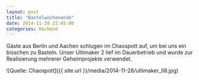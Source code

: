 ```yaml
---
layout: post
title: "Bastelwochenende"
date: 2014-11-28 22:45:00
categories: Hackend
---
```

Gäste aus Berlin und Aachen schlugen im Chaospott auf, um bei uns ein bisschen zu Basteln.  Unser Ultimaker 2 lief im Dauerbetrieb und wurde zur Realisierung mehrerer Geheimprojekte verwendet.

![Quelle: Chaospott]({{ site.url }}/media/2014-11-28/ultimaker_ll8.jpg)
